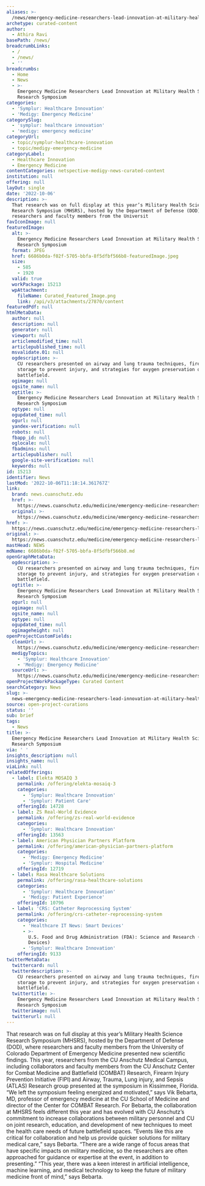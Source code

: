 ```yaml
---
aliases: >-
  /news/emergency-medicine-researchers-lead-innovation-at-military-health-science-research-symposium
archetype: curated-content
author:
  - Athira Ravi
basePath: /news/
breadcrumbLinks:
  - /
  - /news/
  - ''
breadcrumbs:
  - Home
  - News
  - >-
    Emergency Medicine Researchers Lead Innovation at Military Health Science
    Research Symposium
categories:
  - 'Symplur: Healthcare Innovation'
  - 'Medigy: Emergency Medicine'
categorySlug:
  - 'symplur: healthcare innovation'
  - 'medigy: emergency medicine'
categoryUrl:
  - topic/symplur-healthcare-innovation
  - topic/medigy-emergency-medicine
categoryLabel:
  - Healthcare Innovation
  - Emergency Medicine
contentCategories: netspective-medigy-news-curated-content
institution: null
offering: null
layOut: single
date: '2022-10-06'
description: >-
  That research was on full display at this year’s Military Health Science
  Research Symposium (MHSRS), hosted by the Department of Defense (DOD), where
  researchers and faculty members from the Universit
favIconImage: null
featuredImage:
  alt: >-
    Emergency Medicine Researchers Lead Innovation at Military Health Science
    Research Symposium
  format: JPEG
  href: 6686b0da-f02f-5705-bbfa-8f5dfbf566b8-featuredImage.jpeg
  size:
    - 585
    - 1920
  valid: true
  workPackage: 15213
  wpAttachment:
    fileName: Curated_Featured_Image.png
    link: /api/v3/attachments/27870/content
featuredPdf: null
htmlMetaData:
  author: null
  description: null
  generator: null
  viewport: null
  articlemodified_time: null
  articlepublished_time: null
  msvalidate.01: null
  ogdescription: >-
    CU researchers presented on airway and lung trauma techniques, firearm
    storage to prevent injury, and strategies for oxygen preservation on the
    battlefield. 
  ogimage: null
  ogsite_name: null
  ogtitle: >-
    Emergency Medicine Researchers Lead Innovation at Military Health Science
    Research Symposium
  ogtype: null
  ogupdated_time: null
  ogurl: null
  yandex-verification: null
  robots: null
  fbapp_id: null
  oglocale: null
  fbadmins: null
  articlepublisher: null
  google-site-verification: null
  keywords: null
id: 15213
identifier: News
lastMod: '2022-10-06T11:18:14.361767Z'
link:
  brand: news.cuanschutz.edu
  href: >-
    https://news.cuanschutz.edu/medicine/emergency-medicine-researchers-lead-innovation-at-mhsrs-symposium
  original: >-
    https://news.cuanschutz.edu/medicine/emergency-medicine-researchers-lead-innovation-at-mhsrs-symposium
href: >-
  https://news.cuanschutz.edu/medicine/emergency-medicine-researchers-lead-innovation-at-mhsrs-symposium
original: >-
  https://news.cuanschutz.edu/medicine/emergency-medicine-researchers-lead-innovation-at-mhsrs-symposium
mastHead: NEWS
mdName: 6686b0da-f02f-5705-bbfa-8f5dfbf566b8.md
openGraphMetaData:
  ogdescription: >-
    CU researchers presented on airway and lung trauma techniques, firearm
    storage to prevent injury, and strategies for oxygen preservation on the
    battlefield. 
  ogtitle: >-
    Emergency Medicine Researchers Lead Innovation at Military Health Science
    Research Symposium
  ogurl: null
  ogimage: null
  ogsite_name: null
  ogtype: null
  ogupdated_time: null
  ogimageheight: null
openProjectCustomFields:
  cleanUrl: >-
    https://news.cuanschutz.edu/medicine/emergency-medicine-researchers-lead-innovation-at-mhsrs-symposium
  medigyTopics:
    - 'Symplur: Healthcare Innovation'
    - 'Medigy: Emergency Medicine'
  sourceUrl: >-
    https://news.cuanschutz.edu/medicine/emergency-medicine-researchers-lead-innovation-at-mhsrs-symposium
openProjectWorkPackageType: Curated Content
searchCategory: News
slug: >-
  news-emergency-medicine-researchers-lead-innovation-at-military-health-science-research-symposium
source: open-project-curations
status: ''
sub: brief
tags:
  - News
title: >-
  Emergency Medicine Researchers Lead Innovation at Military Health Science
  Research Symposium
via: ' '
insights_description: null
insights_name: null
viaLink: null
relatedOfferings:
  - label: Elekta MOSAIQ 3
    permalink: /offering/elekta-mosaiq-3
    categories:
      - 'Symplur: Healthcare Innovation'
      - 'Symplur: Patient Care'
    offeringId: 14728
  - label: ZS Real-World Evidence
    permalink: /offering/zs-real-world-evidence
    categories:
      - 'Symplur: Healthcare Innovation'
    offeringId: 13563
  - label: American Physician Partners Platform
    permalink: /offering/american-physician-partners-platform
    categories:
      - 'Medigy: Emergency Medicine'
      - 'Symplur: Hospital Medicine'
    offeringId: 12719
  - label: Rasa Healthcare Solutions
    permalink: /offering/rasa-healthcare-solutions
    categories:
      - 'Symplur: Healthcare Innovation'
      - 'Medigy: Patient Experience'
    offeringId: 10796
  - label: 'CRS: Catheter Reprocessing System'
    permalink: /offering/crs-catheter-reprocessing-system
    categories:
      - 'Healthcare IT News: Smart Devices'
      - >-
        U.S. Food and Drug Administration (FDA): Science and Research (Medical
        Devices)
      - 'Symplur: Healthcare Innovation'
    offeringId: 9133
twitterMetaData:
  twittercard: null
  twitterdescription: >-
    CU researchers presented on airway and lung trauma techniques, firearm
    storage to prevent injury, and strategies for oxygen preservation on the
    battlefield. 
  twittertitle: >-
    Emergency Medicine Researchers Lead Innovation at Military Health Science
    Research Symposium
  twitterimage: null
  twitterurl: null
---
```

<p>That research was on full display at this year’s Military Health Science Research Symposium (MHSRS), hosted by the Department of Defense (DOD), where researchers and faculty members from the University of Colorado Department of Emergency Medicine presented new scientific findings.
This year, researchers from the CU Anschutz Medical Campus, including collaborators and faculty members from the CU Anschutz Center for Combat Medicine and Battlefield (COMBAT) Research, Firearm Injury Prevention Initiative (FIPI) and Airway, Trauma, Lung injury, and Sepsis (ATLAS) Research group presented at the symposium in Kissimmee, Florida. “We left the symposium feeling energized and motivated,” says Vik Bebarta, MD, professor of emergency medicine at the CU School of Medicine and director of the Center for COMBAT Research.
For Bebarta, the collaboration at MHSRS feels different this year and has evolved with CU Anschutz’s commitment to increase collaborations between military personnel and CU on joint research, education, and development of new techniques to meet the health care needs of future battlefield spaces.
“Events like this are critical for collaboration and help us provide quicker solutions for military medical care,” says Bebarta.
“There are a wide range of focus areas that have specific impacts on military medicine, so the researchers are often approached for guidance or expertise at the event, in addition to presenting.” 
“This year, there was a keen interest in artificial intelligence, machine learning, and medical technology to keep the future of military medicine front of mind,” says Bebarta.</p>